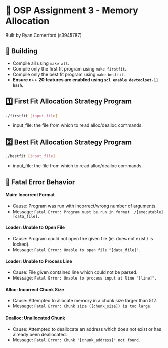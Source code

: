 # 📂 OSP Assignment 3 - Memory Allocation
Built by Ryan Comerford (s3945787)

## 🚧 Building
- Compile all using `make all`.
- Compile only the first fit program using `make firstfit`.
- Compile only the best fit program using `make bestfit`.
- __Ensure c++ 20 features are enabled using `scl enable devtoolset-11 bash`.__

## 1️⃣ First Fit Allocation Strategy Program
``` bash
./firstfit [input_file]
```

- input_file: the file from which to read alloc/dealloc commands.

## 2️⃣ Best Fit Allocation Strategy Program
``` bash
./bestfit [input_file]
```

- input_file: the file from which to read alloc/dealloc commands.

## 🔴 Fatal Error Behavior

#### Main: Incorrect Format

- Cause: Program was run with incorrect/wrong number of arguments.
- Message: `Fatal Error: Program must be run in format ./[executable] [data_file].`

#### Loader: Unable to Open File

- Cause: Program could not open the given file (ie. does not exist / is locked).
- Message: `Fatal Error: Unable to open file "[data_file]".`

#### Loader: Unable to Process Line

- Cause: File given contained line which could not be parsed.
- Message: `Fatal Error: Unable to process input at line "[line]".`

#### Alloc: Incorrect Chunk Size

- Cause: Attempted to allocate memory in a chunk size larger than 512.
- Message: `Fatal Error: Chunk size ([chunk_size]) is too large.`

#### Dealloc: Unallocated Chunk

- Cause: Attempted to deallocate an address which does not exist or has already been deallocated.
- Message: `Fatal Error: Chunk "[chunk_address]" not found.`
